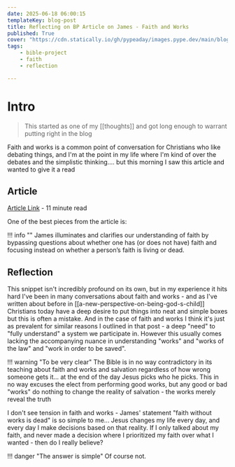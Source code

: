 ```yaml
---
date: 2025-06-18 06:00:15
templateKey: blog-post
title: Reflecting on BP Article on James - Faith and Works
published: True
cover: "https://cdn.statically.io/gh/pypeaday/images.pype.dev/main/blog-media/20250618111235_bd7d5698.png"
tags:
    - bible-project
    - faith
    - reflection

---
```


# Intro

> This started as one of my [[thoughts]] and got long enough to warrant putting right in the blog

Faith and works is a common point of conversation for Christians who like
debating things, and I'm at the point in my life where I'm kind of over the
debates and the simplistic thinking.... but this morning I saw this article and
wanted to give it a read

## Article

[Article Link](https://bibleproject.com/articles/what-does-faith-without-works-dead-mean-james-214-26) - 11 minute read

One of the best pieces from the article is:

!!! info ""
    James illuminates and clarifies our understanding of faith by bypassing
    questions about whether one has (or does not have) faith and focusing instead
    on whether a person’s faith is living or dead.

## Reflection

This snippet isn't incredibly profound on its own, but in my experience it hits hard
I've been in many conversations about faith and works - and as I've written
about before in [[a-new-perspective-on-being-god-s-child]] Christians
today have a deep desire to put things into neat and simple boxes but this is
often a mistake. 
And in the case of faith and works I think it's just as
prevalent for similar reasons I outlined in that post - a deep "need" to "fully
understand" a system we participate in. 
However this usually comes lacking the accompanying nuance in understanding
"works" and "works of the law" and "work in order to be saved".

!!! warning "To be very clear"
    The Bible is in no way contradictory in its teaching about faith and works
    and salvation regardless of how wrong someone gets it... at the end of the day
    Jesus picks who he picks. This in no way excuses the elect from performing good
    works, but any good or bad "works" do nothing to change the reality of
    salvation - the works merely reveal the truth

I don't see tension in faith and works - James' statement "faith without works
is dead" is so simple to me...
Jesus changes my life every day, and every day I make decisions based on that
reality. 
If I only talked about my faith, and never made a decision where I
prioritized my faith over what I wanted - then do I really believe? 

!!! danger "The answer is simple"
    Of course not.


